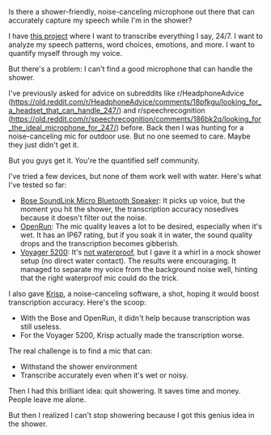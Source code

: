 Is there a shower-friendly, noise-canceling microphone out there that can accurately capture my speech while I'm in the shower?

I have [this project](https://github.com/8ta4/say) where I want to transcribe everything I say, 24/7. I want to analyze my speech patterns, word choices, emotions, and more. I want to quantify myself through my voice.

But there's a problem: I can't find a good microphone that can handle the shower.

I've previously asked for advice on subreddits like r/HeadphoneAdvice (https://old.reddit.com/r/HeadphoneAdvice/comments/18pfkgu/looking_for_a_headset_that_can_handle_247/) and r/speechrecognition (https://old.reddit.com/r/speechrecognition/comments/186bk2q/looking_for_the_ideal_microphone_for_247/) before. Back then I was hunting for a noise-canceling mic for outdoor use. But no one seemed to care. Maybe they just didn't get it.

But you guys get it. You're the quantified self community.

I've tried a few devices, but none of them work well with water. Here's what I've tested so far:

- [Bose SoundLink Micro Bluetooth Speaker](https://www.bose.com/p/speakers/bose-soundlink-micro-bluetooth-speaker/SLMC-SPEAKERWIRELESS.html): It picks up voice, but the moment you hit the shower, the transcription accuracy nosedives because it doesn't filter out the noise.
- [OpenRun](https://shokz.com/products/openrun): The mic quality leaves a lot to be desired, especially when it's wet. It has an IP67 rating, but if you soak it in water, the sound quality drops and the transcription becomes gibberish.
- [Voyager 5200](https://www.poly.com/us/en/products/headsets/voyager/voyager-5200): It's [not waterproof](https://www.poly.com/content/dam/plantronics/documents-and-guides/product-sheets/voyager-5200-ps-en.pdf#page=2), but I gave it a whirl in a mock shower setup (no direct water contact). The results were encouraging. It managed to separate my voice from the background noise well, hinting that the right waterproof mic could do the trick.

I also gave [Krisp](https://krisp.ai/), a noise-canceling software, a shot, hoping it would boost transcription accuracy. Here's the scoop:

- With the Bose and OpenRun, it didn't help because transcription was still useless.
- For the Voyager 5200, Krisp actually made the transcription worse.

The real challenge is to find a mic that can:
- Withstand the shower environment
- Transcribe accurately even when it's wet or noisy.

Then I had this brilliant idea: quit showering. It saves time and money. People leave me alone.

But then I realized I can't stop showering because I got this genius idea in the shower.
